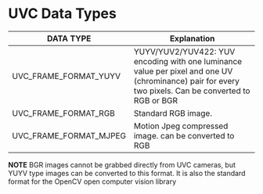 # UVC Data Types


DATA TYPE       |       Explanation
----------------|------------------------------------
UVC_FRAME_FORMAT_YUYV | YUYV/YUV2/YUV422: YUV encoding with one luminance value per pixel and one UV (chrominance) pair for every two pixels. Can be converted to RGB or BGR
UVC_FRAME_FORMAT_RGB    | Standard RGB image.
UVC_FRAME_FORMAT_MJPEG  | Motion Jpeg compressed image. can be converted to RGB

**NOTE** BGR images cannot be grabbed directly from UVC cameras, but YUYV type images can be converted to this format. It is also the standard format for the OpenCV open computer vision library
